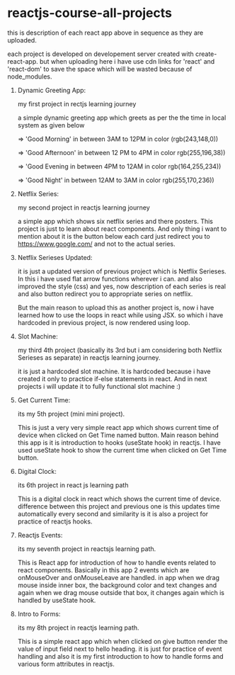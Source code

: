 # reactjs-course-all-projects

this is description of each react app above in sequence as they are uploaded.

each project is developed on developement server created with create-react-app. but when uploading here i have use cdn links for 'react' and 'react-dom' to save the space which will be wasted because of node_modules.

1. Dynamic Greeting App:

   my first project in rectjs learning journey
   
   a simple dynamic greeting app which greets as per the the time in local system as given below
   
   => 'Good Morning' in between 3AM to 12PM in color (rgb(243,148,0))
   
   => 'Good Afternoon' in between 12 PM to 4PM in color rgb(255,196,38))
   
   => 'Good Evening in between 4PM to 12AM in color rgb(164,255,234))
   
   => 'Good Night' in between 12AM to 3AM in color rgb(255,170,236))
   

2. Netflix Series:

   my second project in reactjs learning journey
   
   a simple app which shows six netflix series and there posters. This project is just to learn about react components. And only thing i want to mention about it is the button below each card just redirect you to https://www.google.com/ and not to the actual series.
   
3. Netflix Serieses Updated:

   it is just a updated version of previous project which is Netflix Serieses. In this i have used flat arrow functions wherever i can. and also improved the style (css) and yes, now description of each series is real and also button redirect you to appropriate series on netflix.
   
   But the main reason to upload this as another project is, now i have learned how to use the loops in react while using JSX. so which i have hardcoded in previous project, is now rendered using loop.
   
4. Slot Machine:
 
   my third 4th project (basically its 3rd but i am considering both Netflix Serieses as separate) in reactjs learning journey.

   it is just a hardcoded slot machine. It is hardcoded because i have created it only to practice if-else statements in react. And in next projects i will update it to fully functional slot machine :)

5. Get Current Time:

   its my 5th project (mini mini project).
 
   This is just a very very simple react app which shows current time of device when clicked on Get Time named button. Main reason behind this app is it is introduction to hooks (useState hook) in reactjs. I have used useState hook to show the current time when clicked on Get Time button.
   
6. Digital Clock:
 
   its 6th project in react js learning path

   This is a digital clock in react which shows the current time of device. difference between this project and previous one is this updates time automatically every second and similarity is it is also a project for practice of reactjs hooks. 
   
7. Reactjs Events:

   its my seventh project in reactsjs learning path.
   
   This is React app for introduction of how to handle events related to react components. Basically in this app 2 events which are onMouseOver and onMouseLeave are handled. in app when we drag mouse inside inner box, the background color and text changes and again when we drag mouse outside that box, it changes again which is handled by useState hook.
   
8. Intro to Forms:

   its my 8th project in reactjs learning path.
   
   This is a simple react app which when clicked on give button render the value of input field next to hello heading. it is just for practice of event handling and also it is my first introduction to how to handle forms and various form attributes in reactjs.